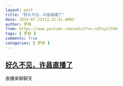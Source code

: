 ```yaml
---
layout: post
title: "好久不见，许昌直播了"
date: 2024-07-21T13:32:51.000Z
author: 罗宾
from: https://www.youtube.com/watch?v=-o2FxyC3Tmk
tags: [ 罗宾 ]
comments: True
categories: [ 罗宾 ]
---
```

<!--1721568771000-->
[好久不见，许昌直播了](https://www.youtube.com/watch?v=-o2FxyC3Tmk)
------

<div>
直播来聊聊天
</div>
